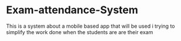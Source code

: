 # Exam-attendance-System
This is a system about a mobile based app that will be used i trying to simplify the work done when the students are are their exam
